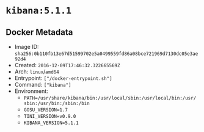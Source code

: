 # `kibana:5.1.1`

## Docker Metadata

- Image ID: `sha256:0b110fb13e67d51599702e5a0499559fd86a08bce721969d7130dc05e3ae92d4`
- Created: `2016-12-09T17:46:32.322665569Z`
- Arch: `linux`/`amd64`
- Entrypoint: `["/docker-entrypoint.sh"]`
- Command: `["kibana"]`
- Environment:
  - `PATH=/usr/share/kibana/bin:/usr/local/sbin:/usr/local/bin:/usr/sbin:/usr/bin:/sbin:/bin`
  - `GOSU_VERSION=1.7`
  - `TINI_VERSION=v0.9.0`
  - `KIBANA_VERSION=5.1.1`
